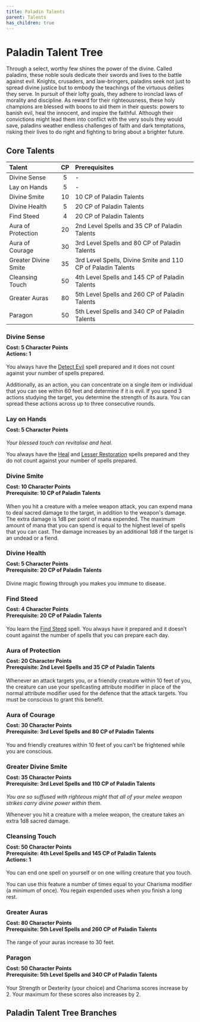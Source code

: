 ```yaml
---
title: Paladin Talents
parent: Talents
has_children: true
---
```


# Paladin Talent Tree
Through a select, worthy few shines the power of the divine. Called paladins, these noble souls dedicate their swords and lives to the battle against evil. Knights, crusaders, and law-bringers, paladins seek not just to spread divine justice but to embody the teachings of the virtuous deities they serve. In pursuit of their lofty goals, they adhere to ironclad laws of morality and discipline. As reward for their righteousness, these holy champions are blessed with boons to aid them in their quests: powers to banish evil, heal the innocent, and inspire the faithful. Although their convictions might lead them into conflict with the very souls they would save, paladins weather endless challenges of faith and dark temptations, risking their lives to do right and fighting to bring about a brighter future.

## Core Talents

| Talent | CP | Prerequisites |
|:-------|:--:|:--------------|
| Divine Sense | 5 | - |
| Lay on Hands | 5 | - |
| Divine Smite | 10 | 10 CP of Paladin Talents |
| Divine Health | 5 | 20 CP of Paladin Talents |
| Find Steed | 4 | 20 CP of Paladin Talents |
| Aura of Protection | 20 | 2nd Level Spells and 35 CP of Paladin Talents |
| Aura of Courage | 30 | 3rd Level Spells and 80 CP of Paladin Talents |
| Greater Divine Smite | 35 | 3rd Level Spells, Divine Smite and 110 CP of Paladin Talents |
| Cleansing Touch | 50 | 4th Level Spells and 145 CP of Paladin Talents | 
| Greater Auras | 80 | 5th Level Spells and 260 CP of Paladin Talents | 
| Paragon | 50 | 5th Level Spells and 340 CP of Paladin Talents | 

### Divine Sense

<div style="margin-top:-10px;"></div>

#### **Cost:** 5 Character Points<br>**Actions:** 1
You always have the [Detect Evil](https://stormchaserroleplaying.com/stormchaserRPG/Spells/1/Divination/#detect-evil) spell prepared and it does not count against your number of spells prepared.

Additionally, as an action, you can concentrate on a single item or individual that you can see within 60 feet and determine if it is evil. If you spend 3 actions studying the target, you determine the strength of its aura. You can spread these actions across up to three consecutive rounds.

### Lay on Hands

<div style="margin-top:-10px;"></div>

#### **Cost:** 5 Character Points
*Your blessed touch can revitalise and heal.*

You always have the [Heal](https://stormchaserroleplaying.com/stormchaserRPG/Spells/1/Restoration/#heal) and [Lesser Restoration](https://stormchaserroleplaying.com/stormchaserRPG/Spells/Level2/Abjuration/#lesser-restoration) spells prepared and they do not count against your number of spells prepared.

### Divine Smite

<div style="margin-top:-10px;"></div>

#### **Cost:** 10 Character Points<br>**Prerequisite:** 10 CP of Paladin Talents
When you hit a creature with a melee weapon attack, you can expend mana to deal sacred damage to the target, in addition to the weapon's damage. The extra damage is 1d8 per point of mana expended. The maximum amount of mana that you can spend is equal to the highest level of spells that you can cast. The damage increases by an additional 1d8 if the target is an undead or a fiend.

### Divine Health

<div style="margin-top:-10px;"></div>

#### **Cost:** 5 Character Points<br>**Prerequisite:** 20 CP of Paladin Talents
Divine magic flowing through you makes you immune to disease.

### Find Steed

<div style="margin-top:-10px;"></div>

#### **Cost:** 4 Character Points<br>**Prerequisite:** 20 CP of Paladin Talents
You learn the [Find Steed](https://stormchaserroleplaying.com/stormchaserRPG/Spells/2/Conjuration/#find-steed) spell. You always have it prepared and it doesn’t count against the number of spells that you can prepare each day.

### Aura of Protection

<div style="margin-top:-10px;"></div>

#### **Cost:** 20 Character Points<br>**Prerequisite:** 2nd Level Spells and 35 CP of Paladin Talents
Whenever an attack targets you, or a friendly creature within 10 feet of you, the creature can use your spellcasting attribute modifier in place of the normal attribute modifier used for the defence that the attack targets. You must be conscious to grant this benefit.

### Aura of Courage

<div style="margin-top:-10px;"></div>

#### **Cost:** 30 Character Points<br>**Prerequisite:** 3rd Level Spells and 80 CP of Paladin Talents
You and friendly creatures within 10 feet of you can’t be frightened while you are conscious.

### Greater Divine Smite

<div style="margin-top:-10px;"></div>

#### **Cost:** 35 Character Points<br>**Prerequisite:** 3rd Level Spells and 110 CP of Paladin Talents
*You are so suffused with righteous might that all of your melee weapon strikes carry divine power within them.*

Whenever you hit a creature with a melee weapon, the creature takes an extra 1d8 sacred damage.

### Cleansing Touch

<div style="margin-top:-10px;"></div>

#### **Cost:** 50 Character Points<br>**Prerequisite:** 4th Level Spells and 145 CP of Paladin Talents<br>**Actions:** 1
You can end one spell on yourself or on one willing creature that you touch.

You can use this feature a number of times equal to your Charisma modifier (a minimum of once). You regain expended uses when you finish a long rest.

### Greater Auras

<div style="margin-top:-10px;"></div>

#### **Cost:** 80 Character Points<br>**Prerequisite:** 5th Level Spells and 260 CP of Paladin Talents
The range of your auras increase to 30 feet.

### Paragon

<div style="margin-top:-10px;"></div>

#### **Cost:** 50 Character Points<br>**Prerequisite:** 5th Level Spells and 340 CP of Paladin Talents
Your Strength or Dexterity (your choice) and Charisma scores increase by 2. Your maximum for these scores also increases by 2.

## Paladin Talent Tree Branches
